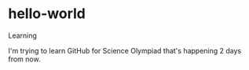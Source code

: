 # hello-world
Learning

I'm trying to learn GitHub for Science Olympiad that's happening 2 days from now. 
